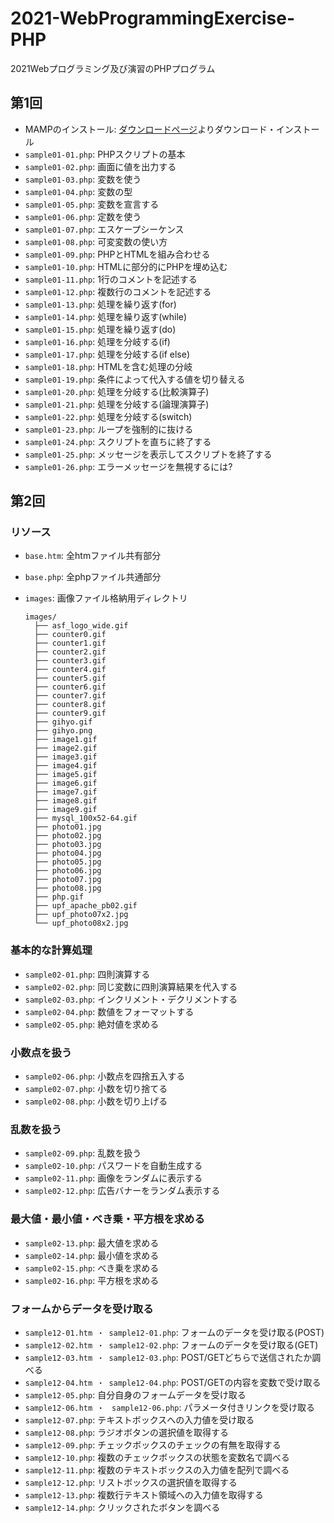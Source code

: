 # 2021-WebProgrammingExercise-PHP
2021Webプログラミング及び演習のPHPプログラム

## 第1回

- MAMPのインストール: [ダウンロードページ](https://www.mamp.info/en/downloads/)よりダウンロード・インストール
- `sample01-01.php`: PHPスクリプトの基本
- `sample01-02.php`: 画面に値を出力する
- `sample01-03.php`: 変数を使う
- `sample01-04.php`: 変数の型
- `sample01-05.php`: 変数を宣言する
- `sample01-06.php`: 定数を使う
- `sample01-07.php`: エスケープシーケンス
- `sample01-08.php`: 可変変数の使い方
- `sample01-09.php`: PHPとHTMLを組み合わせる
- `sample01-10.php`: HTMLに部分的にPHPを埋め込む
- `sample01-11.php`: 1行のコメントを記述する
- `sample01-12.php`: 複数行のコメントを記述する
- `sample01-13.php`: 処理を繰り返す(for)
- `sample01-14.php`: 処理を繰り返す(while)
- `sample01-15.php`: 処理を繰り返す(do)
- `sample01-16.php`: 処理を分岐する(if)
- `sample01-17.php`: 処理を分岐する(if else)
- `sample01-18.php`: HTMLを含む処理の分岐
- `sample01-19.php`: 条件によって代入する値を切り替える
- `sample01-20.php`: 処理を分岐する(比較演算子)
- `sample01-21.php`: 処理を分岐する(論理演算子)
- `sample01-22.php`: 処理を分岐する(switch)
- `sample01-23.php`: ループを強制的に抜ける
- `sample01-24.php`: スクリプトを直ちに終了する
- `sample01-25.php`: メッセージを表示してスクリプトを終了する
- `sample01-26.php`: エラーメッセージを無視するには?

## 第2回

### リソース

- `base.htm`: 全htmファイル共有部分
- `base.php`: 全phpファイル共通部分
- `images`: 画像ファイル格納用ディレクトリ

    ```
    images/
      ├── asf_logo_wide.gif
      ├── counter0.gif
      ├── counter1.gif
      ├── counter2.gif
      ├── counter3.gif
      ├── counter4.gif
      ├── counter5.gif
      ├── counter6.gif
      ├── counter7.gif
      ├── counter8.gif
      ├── counter9.gif
      ├── gihyo.gif
      ├── gihyo.png
      ├── image1.gif
      ├── image2.gif
      ├── image3.gif
      ├── image4.gif
      ├── image5.gif
      ├── image6.gif
      ├── image7.gif
      ├── image8.gif
      ├── image9.gif
      ├── mysql_100x52-64.gif
      ├── photo01.jpg
      ├── photo02.jpg
      ├── photo03.jpg
      ├── photo04.jpg
      ├── photo05.jpg
      ├── photo06.jpg
      ├── photo07.jpg
      ├── photo08.jpg
      ├── php.gif
      ├── upf_apache_pb02.gif
      ├── upf_photo07x2.jpg
      └── upf_photo08x2.jpg
    ```

### 基本的な計算処理

- `sample02-01.php`: 四則演算する
- `sample02-02.php`: 同じ変数に四則演算結果を代入する
- `sample02-03.php`: インクリメント・デクリメントする
- `sample02-04.php`: 数値をフォーマットする
- `sample02-05.php`: 絶対値を求める

### 小数点を扱う

- `sample02-06.php`: 小数点を四捨五入する
- `sample02-07.php`: 小数を切り捨てる
- `sample02-08.php`: 小数を切り上げる

### 乱数を扱う

- `sample02-09.php`: 乱数を扱う
- `sample02-10.php`: パスワードを自動生成する
- `sample02-11.php`: 画像をランダムに表示する
- `sample02-12.php`: 広告バナーをランダム表示する

### 最大値・最小値・べき乗・平方根を求める

- `sample02-13.php`: 最大値を求める
- `sample02-14.php`: 最小値を求める
- `sample02-15.php`: べき乗を求める
- `sample02-16.php`: 平方根を求める

### フォームからデータを受け取る

- `sample12-01.htm ・ sample12-01.php`: フォームのデータを受け取る(POST)
- `sample12-02.htm ・ sample12-02.php`: フォームのデータを受け取る(GET)
- `sample12-03.htm ・ sample12-03.php`: POST/GETどちらで送信されたか調べる
- `sample12-04.htm ・ sample12-04.php`: POST/GETの内容を変数で受け取る
- `sample12-05.php`: 自分自身のフォームデータを受け取る
- `sample12-06.htm ・　sample12-06.php`: パラメータ付きリンクを受け取る
- `sample12-07.php`: テキストボックスへの入力値を受け取る
- `sample12-08.php`: ラジオボタンの選択値を取得する
- `sample12-09.php`: チェックボックスのチェックの有無を取得する
- `sample12-10.php`: 複数のチェックボックスの状態を変数名で調べる
- `sample12-11.php`: 複数のテキストボックスの入力値を配列で調べる
- `sample12-12.php`: リストボックスの選択値を取得する
- `sample12-13.php`: 複数行テキスト領域への入力値を取得する
- `sample12-14.php`: クリックされたボタンを調べる
